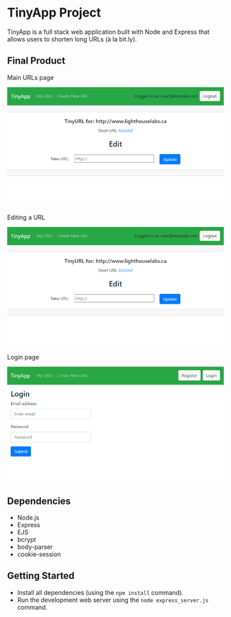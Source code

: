 # TinyApp Project

TinyApp is a full stack web application built with Node and Express that allows users to shorten long URLs (à la bit.ly).

## Final Product

Main URLs page

!["Main URLs page"](https://github.com/ejdokter/tinyapp/blob/main/docs/tinyapp-editurl.png?raw=true)

Editing a URL

!["Editing a URL"](https://github.com/ejdokter/tinyapp/blob/main/docs/tinyapp-editurl.png?raw=true)

Login page

!["Login page"](https://github.com/ejdokter/tinyapp/blob/main/docs/tinyapp-login.png?raw=true)

## Dependencies

- Node.js
- Express
- EJS
- bcrypt
- body-parser
- cookie-session


## Getting Started

- Install all dependencies (using the `npm install` command).
- Run the development web server using the `node express_server.js` command.